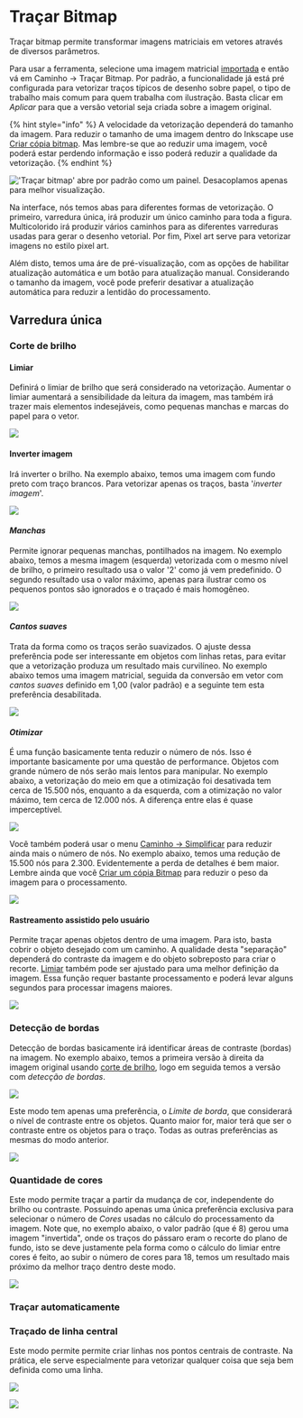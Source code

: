 # Traçar Bitmap

Traçar bitmap permite transformar imagens matriciais em vetores através de diversos parâmetros.

Para usar a ferramenta, selecione uma imagem matricial [importada](../../importar.md) e então vá em Caminho → Traçar Bitmap. Por padrão, a funcionalidade já está pré configurada para vetorizar traços típicos de desenho sobre papel, o tipo de trabalho mais comum para quem trabalha com ilustração. Basta clicar em _Aplicar_ para que a versão vetorial seja criada sobre a imagem original.

{% hint style="info" %}
A velocidade da vetorização dependerá do tamanho da imagem. Para reduzir o tamanho de uma imagem dentro do Inkscape use [Criar cópia bitmap](../../menu-editar.md#criar-copia-bitmap). Mas lembre-se que ao reduzir uma imagem, você poderá estar perdendo informação e isso poderá reduzir a qualidade da vetorização.
{% endhint %}

!['Traçar bitmap' abre por padrão como um painel. Desacoplamos apenas para melhor visualização.](<../../.gitbook/assets/image (55).png>)

Na interface, nós temos abas para diferentes formas de vetorização. O primeiro, varredura única, irá produzir um único caminho para toda a figura. Multicolorido irá produzir vários caminhos para as diferentes varreduras usadas para gerar o desenho vetorial. Por fim, Pixel art serve para vetorizar imagens no estilo pixel art.&#x20;

Além disto, temos uma áre de pré-visualização, com as opções de habilitar atualização automática e um botão para atualização manual. Considerando o tamanho da imagem, você pode preferir desativar a atualização automática para reduzir a lentidão do processamento.

## Varredura única&#x20;

### Corte de brilho

#### Limiar

Definirá o limiar de brilho que será considerado na vetorização. Aumentar o limiar aumentará a sensibilidade da leitura da imagem, mas também irá trazer mais elementos indesejáveis, como pequenas manchas e marcas do papel para o vetor.

![](<../../.gitbook/assets/Peek 12-07-2022 12-17.gif>)

#### Inverter imagem

Irá inverter o brilho. Na exemplo abaixo, temos uma imagem com fundo preto com traço brancos. Para vetorizar apenas os traços, basta '_inverter imagem_'.

![](<../../.gitbook/assets/Peek 12-07-2022 13-02.gif>)

#### _Manchas_

Permite ignorar pequenas manchas, pontilhados na imagem. No exemplo abaixo, temos a mesma imagem (esquerda) vetorizada com o mesmo nível de brilho, o primeiro resultado usa o valor '2' como já vem predefinido. O segundo resultado usa o valor máximo, apenas para ilustrar como os pequenos pontos são ignorados e o traçado é mais homogêneo.&#x20;

![](<../../.gitbook/assets/image (59).png>)

#### _Cantos suaves_

Trata da forma como os traços serão suavizados. O ajuste dessa preferência pode ser interessante em objetos com linhas retas, para evitar que a vetorização produza um resultado mais curvilíneo. No exemplo abaixo temos uma imagem matricial, seguida da conversão em vetor com _cantos suaves_ definido em 1,00 (valor padrão) e a seguinte tem esta preferência desabilitada.

![](<../../.gitbook/assets/image (54).png>)

#### _Otimizar_

É uma função basicamente tenta reduzir o número de nós. Isso é importante basicamente por uma questão de performance. Objetos com grande número de nós serão mais lentos para manipular. No exemplo abaixo, a vetorização do meio em que a otimização foi desativada tem cerca de 15.500 nós, enquanto a da esquerda, com a otimização no valor máximo, tem cerca de 12.000 nós. A diferença entre elas é quase imperceptível.&#x20;

![](<../../.gitbook/assets/image (56).png>)

Você também poderá usar o menu [Caminho → Simplificar](../#simplificar) para reduzir ainda mais o número de nós. No exemplo abaixo, temos uma redução de 15.500 nós para 2.300. Evidentemente a perda de detalhes é bem maior. Lembre ainda que você [Criar um cópia Bitmap](../../menu-editar.md#criar-copia-bitmap) para reduzir o peso da imagem para o processamento.

![](<../../.gitbook/assets/image (43).png>)

#### Rastreamento assistido pelo usuário

Permite traçar apenas objetos dentro de uma imagem. Para isto, basta cobrir o objeto desejado com um caminho. A qualidade desta "separação" dependerá do contraste da imagem e do objeto sobreposto para criar o recorte. [Limiar](./#limiar) também pode ser ajustado para uma melhor definição da imagem. Essa função requer bastante processamento e poderá levar alguns segundos para processar imagens maiores.

![](<../../.gitbook/assets/image (46).png>)

### Detecção de bordas

Detecção de bordas basicamente irá identificar áreas de contraste (bordas) na imagem. No exemplo abaixo, temos a primeira versão à direita da imagem original usando [corte de brilho](./#corte-de-brilho), logo em seguida temos a versão com _detecção de bordas_. &#x20;

![](<../../.gitbook/assets/image (37).png>)

Este modo tem apenas uma preferência, o _Limite de borda_, que considerará o nível de contraste entre os objetos. Quanto maior for, maior terá que ser o contraste entre os objetos para o traço. Todas as outras preferências as mesmas do modo anterior.

![](<../../.gitbook/assets/image (21).png>)

### Quantidade de cores

Este modo permite traçar a partir da mudança de cor, independente do brilho ou contraste. Possuindo apenas uma única preferência exclusiva para selecionar o número de _Cores_ usadas no cálculo do processamento da imagem. Note que, no exemplo abaixo, o valor padrão (que é 8) gerou uma imagem "invertida", onde os traços do pássaro eram o recorte do plano de fundo, isto se deve justamente pela forma como o cálculo do limiar entre cores é feito, ao subir o número de cores para 18, temos um resultado mais próximo da melhor traço dentro deste modo.

![](<../../.gitbook/assets/image (27).png>)

### Traçar automaticamente



### Traçado de linha central&#x20;

Este modo permite permite criar linhas nos pontos centrais de contraste. Na prática, ele serve especialmente para vetorizar qualquer coisa que seja bem definida como uma linha.&#x20;

![](<../../.gitbook/assets/image (17).png>)





![](<../../.gitbook/assets/image (4).png>)
